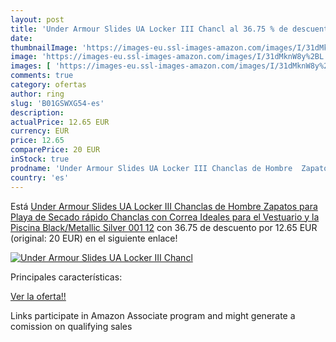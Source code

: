 ```yaml
---
layout: post
title: 'Under Armour Slides UA Locker III Chancl al 36.75 % de descuento'
date: 
thumbnailImage: 'https://images-eu.ssl-images-amazon.com/images/I/31dMknW8y%2BL._SL200_.jpg'
image: 'https://images-eu.ssl-images-amazon.com/images/I/31dMknW8y%2BL._SL200_.jpg'
images: [ 'https://images-eu.ssl-images-amazon.com/images/I/31dMknW8y%2BL._SL200_.jpg' ]
comments: true
category: ofertas
author: ring
slug: 'B01GSWXG54-es'
description:
actualPrice: 12.65 EUR
currency: EUR
price: 12.65
comparePrice: 20 EUR
inStock: true
prodname: 'Under Armour Slides UA Locker III Chanclas de Hombre  Zapatos para Playa de Secado rápido  Chanclas con Correa Ideales para el Vestuario y la Piscina  Black/Metallic Silver  001   12'
country: 'es'
---
```


Está [Under Armour Slides UA Locker III Chanclas de Hombre  Zapatos para Playa de Secado rápido  Chanclas con Correa Ideales para el Vestuario y la Piscina  Black/Metallic Silver  001   12](https://www.amazon.es/dp/B01GSWXG54/?tag=tolees-21) con 36.75 de descuento por 12.65 EUR (original: 20 EUR) en el siguiente enlace!

[![Under Armour Slides UA Locker III Chancl](https://images-eu.ssl-images-amazon.com/images/I/31dMknW8y%2BL._SL200_.jpg)](https://www.amazon.es/dp/B01GSWXG54/?tag=tolees-21)

Principales características:


[Ver la oferta!!](https://www.amazon.es/dp/B01GSWXG54/?tag=tolees-21)

Links participate in Amazon Associate program and might generate a comission on qualifying sales


